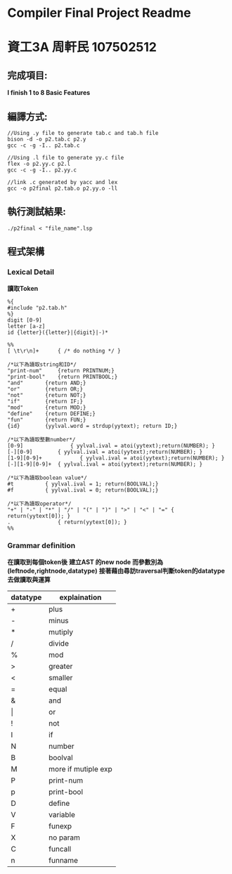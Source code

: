 # Compiler Final Project Readme
# 資工3A 周軒民 107502512
## 完成項目:

**I finish 1 to 8 Basic Features**

## 編譯方式:
```pseudo=
//Using .y file to generate tab.c and tab.h file
bison -d -o p2.tab.c p2.y
gcc -c -g -I.. p2.tab.c

//Using .l file to generate yy.c file
flex -o p2.yy.c p2.l
gcc -c -g -I.. p2.yy.c

//link .c generated by yacc and lex
gcc -o p2final p2.tab.o p2.yy.o -ll
```

## 執行測試結果:
```pesudo=
./p2final < "file_name".lsp
```
## 程式架構

### Lexical Detail
**讀取Token**
```l=
%{
#include "p2.tab.h"
%}
digit [0-9]
letter [a-z]
id {letter}({letter}|{digit}|-)*

%%
[ \t\r\n]+		{ /* do nothing */ }

/*以下為讀取string和ID*/
"print-num" 	{return PRINTNUM;}
"print-bool"  	{return PRINTBOOL;}
"and"		{return AND;}
"or"		{return OR;}
"not"		{return NOT;}
"if"		{return IF;}
"mod"		{return MOD;}
"define"	{return DEFINE;}
"fun"		{return FUN;}
{id}		{yylval.word = strdup(yytext); return ID;}

/*以下為讀取整數number*/
[0-9] 		        { yylval.ival = atoi(yytext);return(NUMBER); }
[-][0-9] 		{ yylval.ival = atoi(yytext);return(NUMBER); }
[1-9][0-9]+ 	       { yylval.ival = atoi(yytext);return(NUMBER); }
[-][1-9][0-9]+ 	{ yylval.ival = atoi(yytext);return(NUMBER); }

/*以下為讀取boolean value*/
#t			{ yylval.ival = 1; return(BOOLVAL);}
#f			{ yylval.ival = 0; return(BOOLVAL);}

/*以下為讀取operator*/
"+" | "-" | "*" | "/" | "(" | ")" | ">" | "<" | "="	{ return(yytext[0]); }
.				{ return(yytext[0]); }
%%
```
### Grammar definition

**在讀取到每個token後**
**建立AST 的new node 而參數別為(leftnode,rightnode,datatype)**
**接著藉由尋訪traversal判斷token的datatype去做讀取與運算**


| datatype | explaination |
| -------- | ------------ |
| +        | plus         |     
| -        | minus        |     
| *        | mutiply      |     
| /        | divide       |     
| %        | mod          |     
| >        | greater      |     
| <        | smaller      |     
| =        | equal        |     
| &        | and          |     
| \|       | or           |
| !        | not          |
| I        | if           |
| N        | number       |
| B        | boolval      |
| M        | more if mutiple exp      |
| P        |print-num     |
| p        |print-bool    |
| D        |define        |
| V        |variable      |
| F        |funexp        |
| X        |no param      |
| C        |funcall       |
| n        |funname       |



